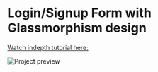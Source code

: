 # Login/Signup Form with Glassmorphism design

[Watch indepth tutorial here:](https://youtu.be/Z3iTbiHivZE)



![Project preview](https://github.com/user-attachments/assets/3484b437-23d9-47a0-a493-b321fdb80add)


